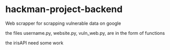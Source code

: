 # hackman-project-backend
Web scrapper for scrapping vulnerable data on google

the files username.py,
          website.py,
          vuln_web.py,
are in the form of functions

the irisAPI need some work
